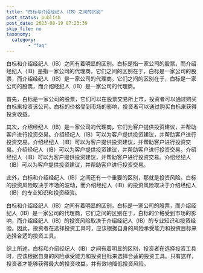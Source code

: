 ```yaml
---
title: "白标与介绍经纪人（IB）之间的区别"
post_status: publish
post_date: 2023-08-19 07:23:39
skip_file: no
taxonomy:
  category:
        - "faq"
---
```


白标和介绍经纪人（IB）之间有着明显的区别。白标是指一家公司的股票，而介绍经纪人（IB）是指一家公司的代理商，它们之间的区别在于，白标是一家公司的股票，而介绍经纪人（IB）是一家公司的代理商，它们之间的区别在于，白标是一家公司的股票，而介绍经纪人（IB）是一家公司的代理商。

首先，白标是一家公司的股票，它们可以在股票交易所上市，投资者可以通过购买白标来投资该公司。白标的价格受到市场的影响，投资者可以通过购买白标来获得投资收益。

其次，介绍经纪人（IB）是一家公司的代理商，它们为客户提供投资建议，并帮助客户进行投资交易。介绍经纪人（IB）可以为客户提供投资建议，并帮助客户进行投资交易。介绍经纪人（IB）可以为客户提供投资建议，并帮助客户进行投资交易。介绍经纪人（IB）可以为客户提供投资建议，并帮助客户进行投资交易。介绍经纪人（IB）可以为客户提供投资建议，并帮助客户进行投资交易。介绍经纪人（IB）可以为客户提供投资建议，并帮助客户进行投资交易。

此外，白标和介绍经纪人（IB）之间还有一个重要的区别，那就是投资风险。白标的投资风险取决于市场的波动，而介绍经纪人（IB）的投资风险取决于介绍经纪人（IB）的专业知识和投资经验。

白标和介绍经纪人（IB）之间有着明显的区别，白标是一家公司的股票，而介绍经纪人（IB）是一家公司的代理商，它们之间的区别在于，白标的价格受到市场的影响，而介绍经纪人（IB）的投资风险取决于介绍经纪人（IB）的专业知识和投资经验。因此，投资者在选择投资工具时，应该根据自身的风险承受能力和投资目标来选择合适的投资工具。

综上所述，白标和介绍经纪人（IB）之间有着明显的区别，投资者在选择投资工具时，应该根据自身的风险承受能力和投资目标来选择合适的投资工具。只有这样，投资者才能够获得最大的投资收益，并有效地降低投资风险。
